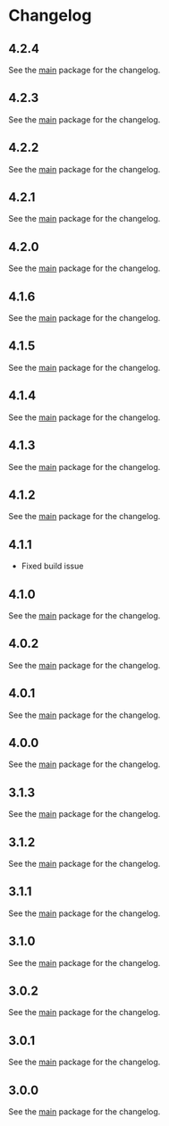 # Changelog

## 4.2.4
See the [main](https://pub.dev/packages/mapsindoors_mapbox/changelog) package for the changelog.

## 4.2.3
See the [main](https://pub.dev/packages/mapsindoors_mapbox/changelog) package for the changelog.

## 4.2.2
See the [main](https://pub.dev/packages/mapsindoors_mapbox/changelog) package for the changelog.

## 4.2.1
See the [main](https://pub.dev/packages/mapsindoors_mapbox/changelog) package for the changelog.

## 4.2.0
See the [main](https://pub.dev/packages/mapsindoors_mapbox/changelog) package for the changelog.

## 4.1.6
See the [main](https://pub.dev/packages/mapsindoors_mapbox/changelog) package for the changelog.

## 4.1.5
See the [main](https://pub.dev/packages/mapsindoors_mapbox/changelog) package for the changelog.

## 4.1.4
See the [main](https://pub.dev/packages/mapsindoors_mapbox/changelog) package for the changelog.

## 4.1.3
See the [main](https://pub.dev/packages/mapsindoors_mapbox/changelog) package for the changelog.

## 4.1.2
See the [main](https://pub.dev/packages/mapsindoors_mapbox/changelog) package for the changelog.

## 4.1.1
* Fixed build issue

## 4.1.0
See the [main](https://pub.dev/packages/mapsindoors_mapbox/changelog) package for the changelog.

## 4.0.2
See the [main](https://pub.dev/packages/mapsindoors_mapbox/changelog) package for the changelog.

## 4.0.1
See the [main](https://pub.dev/packages/mapsindoors_mapbox/changelog) package for the changelog.

## 4.0.0
See the [main](https://pub.dev/packages/mapsindoors_mapbox/changelog) package for the changelog.

## 3.1.3
See the [main](https://pub.dev/packages/mapsindoors_mapbox/changelog) package for the changelog.

## 3.1.2
See the [main](https://pub.dev/packages/mapsindoors_mapbox/changelog) package for the changelog.

## 3.1.1
See the [main](https://pub.dev/packages/mapsindoors_mapbox/changelog) package for the changelog.

## 3.1.0
See the [main](https://pub.dev/packages/mapsindoors_mapbox/changelog) package for the changelog.

## 3.0.2
See the [main](https://pub.dev/packages/mapsindoors_mapbox/changelog) package for the changelog.

## 3.0.1
See the [main](https://pub.dev/packages/mapsindoors_mapbox/changelog) package for the changelog.

## 3.0.0
See the [main](https://pub.dev/packages/mapsindoors_mapbox/changelog) package for the changelog.